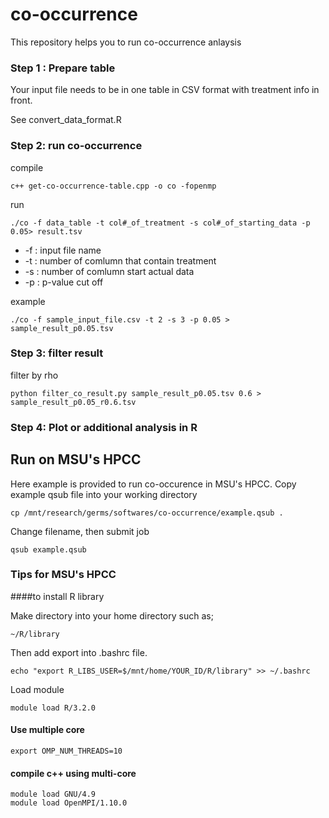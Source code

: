 # co-occurrence
This repository helps you to run co-occurrence anlaysis

### Step 1 : Prepare table
Your input file needs to be in one table in CSV format with treatment info in front.

See convert_data_format.R


### Step 2: run co-occurrence 
compile
```
c++ get-co-occurrence-table.cpp -o co -fopenmp
```

run
```
./co -f data_table -t col#_of_treatment -s col#_of_starting_data -p 0.05> result.tsv
```
* -f : input file name
* -t : number of comlumn that contain treatment
* -s : number of comlumn start actual data
* -p : p-value cut off

example
```
./co -f sample_input_file.csv -t 2 -s 3 -p 0.05 > sample_result_p0.05.tsv
```

### Step 3: filter result
filter by rho
```
python filter_co_result.py sample_result_p0.05.tsv 0.6 > sample_result_p0.05_r0.6.tsv
```
### Step 4: Plot or additional analysis in R


## Run on MSU's HPCC
Here example is provided to run co-occurence in MSU's HPCC. Copy example qsub file into your working directory
```
cp /mnt/research/germs/softwares/co-occurrence/example.qsub .
```
Change filename, then submit job
```
qsub example.qsub
```



### Tips for MSU's HPCC
####to install R library 

Make directory into your home directory such as;
```
~/R/library
```

Then add export into .bashrc file. 
```
echo "export R_LIBS_USER=$/mnt/home/YOUR_ID/R/library" >> ~/.bashrc
```

Load module
```
module load R/3.2.0
```
#### Use multiple core
```
export OMP_NUM_THREADS=10
```
#### compile c++ using multi-core
```
module load GNU/4.9
module load OpenMPI/1.10.0
```